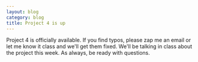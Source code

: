 ```yaml
---
layout: blog
category: blog
title: Project 4 is up
---
```

Project 4 is officially available.  If you find typos, please zap me
an email or let me know it class and we'll get them fixed.  We'll be
talking in class about the project this week.  As always, be ready
with questions.

